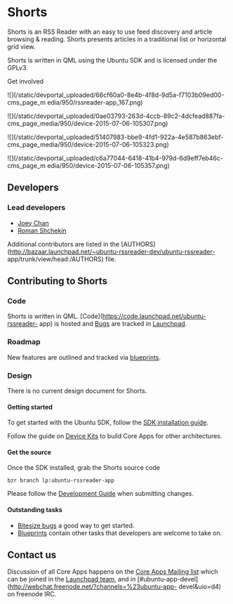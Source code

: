 





# Shorts

Shorts is an RSS Reader with an easy to use feed discovery and article
browsing & reading. Shorts presents articles in a traditional list or
horizontal grid view.

Shorts is written in QML using the Ubuntu SDK and is licensed under the GPLv3.

Get involved

![](/static/devportal_uploaded/66cf60a0-8e4b-4f8d-9d5a-f7103b09ed00-cms_page_m
edia/950/rssreader-app_167.png)





![](/static/devportal_uploaded/0ae03793-263d-4ccb-89c2-4dcfead887fa-
cms_page_media/950/device-2015-07-06-105307.png)

![](/static/devportal_uploaded/51407983-bbe9-4fd1-922a-4e587b863ebf-
cms_page_media/950/device-2015-07-06-105323.png)

![](/static/devportal_uploaded/c6a77044-6418-41b4-979d-6d9eff7eb46c-cms_page_m
edia/950/device-2015-07-06-105357.png)

















## Developers

### Lead developers

  * [Joey Chan](https://launchpad.net/~qqworini)
  * [Roman Shchekin](https://launchpad.net/~mrqtros)

Additional contributors are listed in the
[AUTHORS](http://bazaar.launchpad.net/~ubuntu-rssreader-dev/ubuntu-rssreader-
app/trunk/view/head:/AUTHORS) file.

####

## Contributing to Shorts

### Code

Shorts is written in QML. [Code](https://code.launchpad.net/ubuntu-rssreader-
app) is hosted and [Bugs](https://bugs.launchpad.net/ubuntu-rssreader-app) are
tracked in [Launchpad](https://launchpad.net/ubuntu-rssreader-app).

### Roadmap

New features are outlined and tracked via
[blueprints](https://blueprints.launchpad.net/ubuntu-rssreader-app).

### Design

There is no current design document for Shorts.

#### Getting started

To get started with the Ubuntu SDK, follow the [SDK installation
guide](https://developer.ubuntu.com/en/start/ubuntu-sdk/installing-the-sdk/).

Follow the guide on [Device
Kits](https://developer.ubuntu.com/en/start/ubuntu-sdk/using-device-kits/) to
build Core Apps for other architectures.

#### Get the source

Once the SDK installed, grab the Shorts source code

    bzr branch lp:ubuntu-rssreader-app

Please follow the [Development
Guide](https://wiki.ubuntu.com/Touch/CoreApps/DevelopmentGuide) when
submitting changes.

#### Outstanding tasks

  * [Bitesize bugs](https://bugs.launchpad.net/ubuntu-rssreader-app/+bugs?field.tag=bitesize) a good way to get started.
  * [Blueprints](https://blueprints.launchpad.net/ubuntu-rssreader-app) contain other tasks that developers are welcome to take on.

## Contact us

Discussion of all Core Apps happens on the [Core Apps Mailing
list](https://lists.launchpad.net/ubuntu-touch-coreapps/) which can be joined
in the [Launchpad team](https://launchpad.net/~ubuntu-touch-coreapps), and in
[#ubuntu-app-devel](http://webchat.freenode.net/?channels=%23ubuntu-app-
devel&uio=d4) on freenode IRC.





